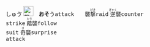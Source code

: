 <kbd>しゅゔ</kbd> <kbd><img src="https://glyphwiki.org/glyph/u8972.svg" alt="襲" height="26"></kbd>　**おそ**う<kbd>attack</kbd>　　襲<ruby>撃<rt>げき</rt></ruby><kbd>raid</kbd> <ruby>逆<rt>ぎゃく</rt></ruby>襲<kbd>counter<br>strike</kbd> <ruby>踏<rt>たゔ</rt></ruby>襲<kbd>follow<br>suit</kbd> <ruby>奇<rt>き</rt></ruby>襲<kbd>surprise<br>attack</kbd>
